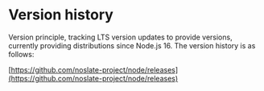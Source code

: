 # Version history

Version principle, tracking LTS version updates to provide versions, currently providing distributions since Node.js 16. The version history is as follows:

[https://github.com/noslate-project/node/releases](https://github.com/noslate-project/node/releases)
